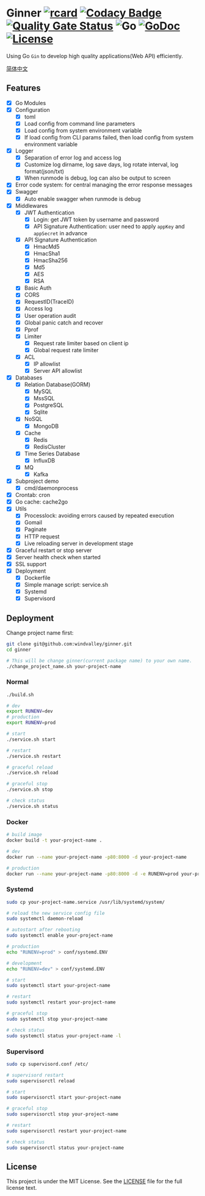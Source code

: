 # Ginner [![rcard](https://goreportcard.com/badge/github.com/windvalley/ginner)](https://goreportcard.com/report/github.com/windvalley/ginner) [![Codacy Badge](https://app.codacy.com/project/badge/Grade/38d3eff769c14fecb01e91160e143727)](https://www.codacy.com/manual/windvalley/ginner?utm_source=github.com&amp;utm_medium=referral&amp;utm_content=windvalley/ginner&amp;utm_campaign=Badge_Grade) [![Quality Gate Status](https://sonarcloud.io/api/project_badges/measure?project=windvalley_ginner&metric=alert_status)](https://sonarcloud.io/dashboard?id=windvalley_ginner) ![Go](https://github.com/windvalley/ginner/workflows/Go/badge.svg) [![GoDoc](http://img.shields.io/badge/go-documentation-blue.svg?style=flat-square)](https://godoc.org/github.com/windvalley/ginner) [![License](http://img.shields.io/badge/license-mit-blue.svg?style=flat-square)](LICENSE)

Using Go `Gin` to develop high quality applications(Web API) efficiently.

[简体中文](README_ZH.md)

## Features

- [x] Go Modules
- [x] Configuration
  - [x] toml
  - [x] Load config from command line parameters
  - [x] Load config from system environment variable
  - [x] If load config from CLI params failed, then load config from system environment variable
- [x] Logger
  - [x] Separation of error log and access log
  - [x] Customize log dirname, log save days, log rotate interval, log format(json/txt)
  - [x] When runmode is debug, log can also be output to screen
- [x] Error code system: for central managing the error response messages
- [x] Swagger
  - [x] Auto enable swagger when runmode is debug
- [x] Middlewares
  - [x] JWT Authentication
    - [x] Login: get JWT token by username and password
    - [x] API Signature Authentication: user need to apply `appKey` and `appSecret` in advance
  - [x] API Signature Authentication
    - [x] HmacMd5
    - [x] HmacSha1
    - [x] HmacSha256
    - [x] Md5
    - [x] AES
    - [x] RSA
  - [x] Basic Auth
  - [x] CORS
  - [x] RequestID(TraceID)
  - [x] Access log
  - [x] User operation audit
  - [x] Global panic catch and recover
  - [x] Pprof
  - [x] Limiter
    - [x] Request rate limiter based on client ip
    - [x] Global request rate limiter
  - [x] ACL
    - [x] IP allowlist
    - [x] Server API allowlist
- [x] Databases
  - [x] Relation Database(GORM)
    - [x] MySQL
    - [x] MssSQL
    - [x] PostgreSQL
    - [x] Sqlite
  - [x] NoSQL
    - [x] MongoDB
  - [x] Cache
    - [x] Redis
    - [x] RedisCluster
  - [x] Time Series Database
    - [x] InfluxDB
  - [x] MQ
    - [x] Kafka
- [x] Subproject demo
  - [x] cmd/daemonprocess
- [x] Crontab: cron
- [x] Go cache: cache2go
- [x] Utils
  - [x] Processlock: avoiding errors caused by repeated execution
  - [x] Gomail
  - [x] Paginate
  - [x] HTTP request
  - [x] Live reloading server in development stage
- [x] Graceful restart or stop server
- [x] Server health check when started
- [x] SSL support
- [x] Deployment
  - [x] Dockerfile
  - [x] Simple manage script: service.sh
  - [x] Systemd
  - [x] Supervisord

## Deployment

Change project name first:

```bash
git clone git@github.com:windvalley/ginner.git
cd ginner

# This will be change ginner(current package name) to your own name.
./change_project_name.sh your-project-name
```

### Normal

```bash
./build.sh

# dev
export RUNENV=dev
# production
export RUNENV=prod

# start
./service.sh start

# restart
./service.sh restart

# graceful reload
./service.sh reload

# graceful stop
./service.sh stop

# check status
./service.sh status
```

### Docker

```bash
# build image
docker build -t your-project-name .

# dev
docker run --name your-project-name -p80:8000 -d your-project-name

# production
docker run --name your-project-name -p80:8000 -d -e RUNENV=prod your-project-name
```

### Systemd

```bash
sudo cp your-project-name.service /usr/lib/systemd/system/

# reload the new service config file
sudo systemctl daemon-reload

# autostart after rebooting
sudo systemctl enable your-project-name

# production
echo "RUNENV=prod" > conf/systemd.ENV

# development
echo "RUNENV=dev" > conf/systemd.ENV

# start
sudo systemctl start your-project-name

# restart
sudo systemctl restart your-project-name

# graceful stop
sudo systemctl stop your-project-name

# check status
sudo systemctl status your-project-name -l
```

### Supervisord

```bash
sudo cp supervisord.conf /etc/

# supervisord restart
sudo supervisorctl reload

# start
sudo supervisorctl start your-project-name

# graceful stop
sudo supervisorctl stop your-project-name

# restart
sudo supervisorctl restart your-project-name

# check status
sudo supervisorctl status your-project-name
```

## License

This project is under the MIT License. See the [LICENSE](LICENSE) file for the full license text.
